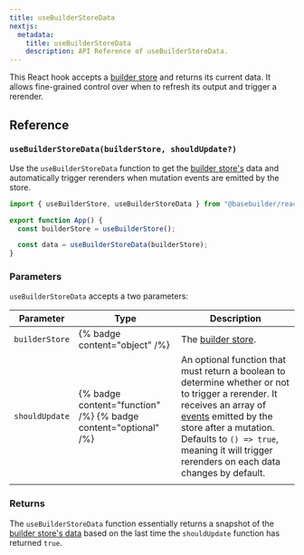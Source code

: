 ```yaml
---
title: useBuilderStoreData
nextjs:
  metadata:
    title: useBuilderStoreData
    description: API Reference of useBuilderStoreData.
---
```


This React hook accepts a [builder store](/docs/api/create-builder-store) and returns its current data. It allows fine-grained control over when to refresh its output and trigger a rerender.

## Reference

### `useBuilderStoreData(builderStore, shouldUpdate?)`

Use the `useBuilderStoreData` function to get the [builder store's](/docs/api/create-builder-store) data and automatically trigger rerenders when mutation events are emitted by the store.

```typescript
import { useBuilderStore, useBuilderStoreData } from "@basebuilder/react";

export function App() {
  const builderStore = useBuilderStore();

  const data = useBuilderStoreData(builderStore);
}
```

### Parameters

`useBuilderStoreData` accepts a two parameters:

| Parameter      | Type                                                            | Description                                                                                                                                                                                                                                                                                                    |
| -------------- | --------------------------------------------------------------- | -------------------------------------------------------------------------------------------------------------------------------------------------------------------------------------------------------------------------------------------------------------------------------------------------------------- |
| `builderStore` | {% badge content="object" /%}                                   | The [builder store](/docs/api/create-builder-store).                                                                                                                                                                                                                                                           |
| `shouldUpdate` | {% badge content="function" /%} {% badge content="optional" /%} | An optional function that must return a boolean to determine whether or not to trigger a rerender. It receives an array of [events](/docs/api/create-builder-store#events) emitted by the store after a mutation. Defaults to `() => true`, meaning it will trigger rerenders on each data changes by default. |
|  |

### Returns

The `useBuilderStoreData` function essentially returns a snapshot of the [builder store's data](/docs/api/create-builder-store#data) based on the last time the `shouldUpdate` function has returned `true`.
